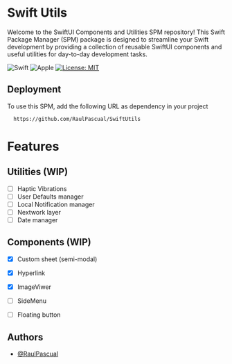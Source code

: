 # Swift Utils

Welcome to the SwiftUI Components and Utilities SPM repository! This Swift Package Manager (SPM) package is designed to streamline your Swift development by providing a collection of reusable SwiftUI components and useful utilities for day-to-day development tasks.

![Swift](https://img.shields.io/badge/swift-F54A2A?style=for-the-badge&logo=swift&logoColor=white) ![Apple](https://img.shields.io/badge/Apple-%23000000.svg?style=for-the-badge&logo=apple&logoColor=white)
[![License: MIT](https://img.shields.io/badge/License-MIT-yellow.svg)](https://opensource.org/licenses/MIT)

## Deployment

To use this SPM, add the following URL as dependency in your project

```
  https://github.com/RaulPascual/SwiftUtils
```
# Features

## Utilities (WIP)
- [ ]  Haptic Vibrations
- [ ]  User Defaults manager
- [ ]  Local Notification manager 
- [ ]  Nextwork layer
- [ ]  Date manager

## Components (WIP)
- [x]  Custom sheet (semi-modal)
- [x]  Hyperlink
- [x]  ImageViwer
- [ ]  SideMenu
- [ ]  Floating button


## Authors

- [@RaulPascual](https://www.github.com/RaulPascual)

